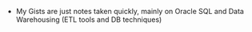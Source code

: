 - My Gists are just notes taken quickly, mainly on Oracle SQL and Data Warehousing (ETL tools and DB techniques)
<!-- - 📫 How to reach me ... --->

<!---
rmorenobello/rmorenobello is a ✨ special ✨ repository because its `README.md` (this file) appears on your GitHub profile.
You can click the Preview link to take a look at your changes.
--->
